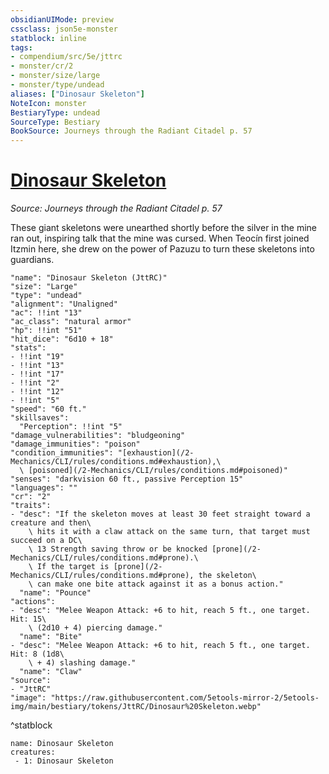 ```yaml
---
obsidianUIMode: preview
cssclass: json5e-monster
statblock: inline
tags:
- compendium/src/5e/jttrc
- monster/cr/2
- monster/size/large
- monster/type/undead
aliases: ["Dinosaur Skeleton"]
NoteIcon: monster
BestiaryType: undead
SourceType: Bestiary
BookSource: Journeys through the Radiant Citadel p. 57
---
```

# [Dinosaur Skeleton](2-Mechanics\CLI\bestiary\undead/dinosaur-skeleton-jttrc.md)
*Source: Journeys through the Radiant Citadel p. 57*  

These giant skeletons were unearthed shortly before the silver in the mine ran out, inspiring talk that the mine was cursed. When Teocín first joined Itzmin here, she drew on the power of Pazuzu to turn these skeletons into guardians.

```statblock
"name": "Dinosaur Skeleton (JttRC)"
"size": "Large"
"type": "undead"
"alignment": "Unaligned"
"ac": !!int "13"
"ac_class": "natural armor"
"hp": !!int "51"
"hit_dice": "6d10 + 18"
"stats":
- !!int "19"
- !!int "13"
- !!int "17"
- !!int "2"
- !!int "12"
- !!int "5"
"speed": "60 ft."
"skillsaves":
  "Perception": !!int "5"
"damage_vulnerabilities": "bludgeoning"
"damage_immunities": "poison"
"condition_immunities": "[exhaustion](/2-Mechanics/CLI/rules/conditions.md#exhaustion),\
  \ [poisoned](/2-Mechanics/CLI/rules/conditions.md#poisoned)"
"senses": "darkvision 60 ft., passive Perception 15"
"languages": ""
"cr": "2"
"traits":
- "desc": "If the skeleton moves at least 30 feet straight toward a creature and then\
    \ hits it with a claw attack on the same turn, that target must succeed on a DC\
    \ 13 Strength saving throw or be knocked [prone](/2-Mechanics/CLI/rules/conditions.md#prone).\
    \ If the target is [prone](/2-Mechanics/CLI/rules/conditions.md#prone), the skeleton\
    \ can make one bite attack against it as a bonus action."
  "name": "Pounce"
"actions":
- "desc": "Melee Weapon Attack: +6 to hit, reach 5 ft., one target. Hit: 15\
    \ (2d10 + 4) piercing damage."
  "name": "Bite"
- "desc": "Melee Weapon Attack: +6 to hit, reach 5 ft., one target. Hit: 8 (1d8\
    \ + 4) slashing damage."
  "name": "Claw"
"source":
- "JttRC"
"image": "https://raw.githubusercontent.com/5etools-mirror-2/5etools-img/main/bestiary/tokens/JttRC/Dinosaur%20Skeleton.webp"
```
^statblock

```encounter-table
name: Dinosaur Skeleton
creatures:
 - 1: Dinosaur Skeleton
```